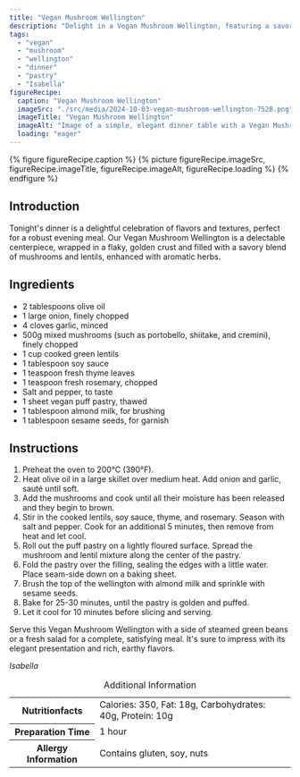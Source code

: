 ```yaml
---
title: "Vegan Mushroom Wellington"
description: "Delight in a Vegan Mushroom Wellington, featuring a savory blend of mushrooms and lentils wrapped in flaky puff pastry. Perfect for a hearty, elegant meal."
tags:
  - "vegan"
  - "mushroom"
  - "wellington"
  - "dinner"
  - "pastry"
  - "Isabella"
figureRecipe: 
  caption: "Vegan Mushroom Wellington"
  imageSrc: "./src/media/2024-10-03-vegan-mushroom-wellington-7528.png"
  imageTitle: "Vegan Mushroom Wellington"
  imageAlt: "Image of a simple, elegant dinner table with a Vegan Mushroom Wellington, garnished with sesame seeds and displayed with a lentil and mushroom filling. Accompanied by steamed green beans and a glass of water, all under cozy lighting."
  loading: "eager"
---
```


{% figure figureRecipe.caption %}
{% picture figureRecipe.imageSrc, figureRecipe.imageTitle, figureRecipe.imageAlt, figureRecipe.loading %}
{% endfigure %}

## Introduction

Tonight's dinner is a delightful celebration of flavors and textures, perfect for a robust evening meal. Our Vegan Mushroom Wellington is a delectable centerpiece, wrapped in a flaky, golden crust and filled with a savory blend of mushrooms and lentils, enhanced with aromatic herbs.

## Ingredients

- 2 tablespoons olive oil
- 1 large onion, finely chopped
- 4 cloves garlic, minced
- 500g mixed mushrooms (such as portobello, shiitake, and cremini), finely chopped
- 1 cup cooked green lentils
- 1 tablespoon soy sauce
- 1 teaspoon fresh thyme leaves
- 1 teaspoon fresh rosemary, chopped
- Salt and pepper, to taste
- 1 sheet vegan puff pastry, thawed
- 1 tablespoon almond milk, for brushing
- 1 tablespoon sesame seeds, for garnish

## Instructions

1. Preheat the oven to 200°C (390°F).
2. Heat olive oil in a large skillet over medium heat. Add onion and garlic, sauté until soft.
3. Add the mushrooms and cook until all their moisture has been released and they begin to brown.
4. Stir in the cooked lentils, soy sauce, thyme, and rosemary. Season with salt and pepper. Cook for an additional 5 minutes, then remove from heat and let cool.
5. Roll out the puff pastry on a lightly floured surface. Spread the mushroom and lentil mixture along the center of the pastry.
6. Fold the pastry over the filling, sealing the edges with a little water. Place seam-side down on a baking sheet.
7. Brush the top of the wellington with almond milk and sprinkle with sesame seeds.
8. Bake for 25-30 minutes, until the pastry is golden and puffed.
9. Let it cool for 10 minutes before slicing and serving.

Serve this Vegan Mushroom Wellington with a side of steamed green beans or a fresh salad for a complete, satisfying meal. It's sure to impress with its elegant presentation and rich, earthy flavors.

*Isabella*

<table><caption class='sr-only'>Additional Information</caption><tr><th>Nutritionfacts</th><td>Calories: 350, Fat: 18g, Carbohydrates: 40g, Protein: 10g&nbsp;</td></tr><tr><th>Preparation Time</th><td>1 hour&nbsp;</td></tr><tr><th>Allergy Information</th><td>Contains gluten, soy, nuts&nbsp;</td></tr></table>


